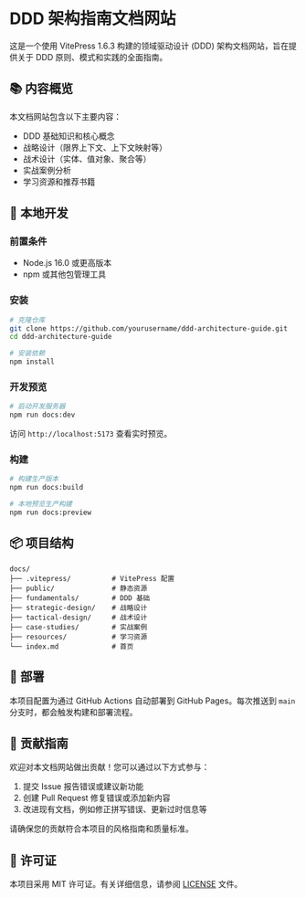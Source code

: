 # DDD 架构指南文档网站

这是一个使用 VitePress 1.6.3 构建的领域驱动设计 (DDD) 架构文档网站，旨在提供关于 DDD 原则、模式和实践的全面指南。

## 📚 内容概览

本文档网站包含以下主要内容：

- DDD 基础知识和核心概念
- 战略设计（限界上下文、上下文映射等）
- 战术设计（实体、值对象、聚合等）
- 实战案例分析
- 学习资源和推荐书籍

## 🚀 本地开发

### 前置条件

- Node.js 16.0 或更高版本
- npm 或其他包管理工具

### 安装

```bash
# 克隆仓库
git clone https://github.com/yourusername/ddd-architecture-guide.git
cd ddd-architecture-guide

# 安装依赖
npm install
```

### 开发预览

```bash
# 启动开发服务器
npm run docs:dev
```

访问 `http://localhost:5173` 查看实时预览。

### 构建

```bash
# 构建生产版本
npm run docs:build

# 本地预览生产构建
npm run docs:preview
```

## 📦 项目结构

```
docs/
├── .vitepress/          # VitePress 配置
├── public/              # 静态资源
├── fundamentals/        # DDD 基础
├── strategic-design/    # 战略设计
├── tactical-design/     # 战术设计
├── case-studies/        # 实战案例
├── resources/           # 学习资源
└── index.md             # 首页
```

## 🔄 部署

本项目配置为通过 GitHub Actions 自动部署到 GitHub Pages。每次推送到 `main` 分支时，都会触发构建和部署流程。

## 🤝 贡献指南

欢迎对本文档网站做出贡献！您可以通过以下方式参与：

1. 提交 Issue 报告错误或建议新功能
2. 创建 Pull Request 修复错误或添加新内容
3. 改进现有文档，例如修正拼写错误、更新过时信息等

请确保您的贡献符合本项目的风格指南和质量标准。

## 📄 许可证

本项目采用 MIT 许可证。有关详细信息，请参阅 [LICENSE](LICENSE) 文件。 